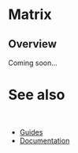 # Matrix

## Overview

Coming soon...

# See also
​
* [Guides](/docs/documentation/guides)
* [Documentation](/docs/documentation)
